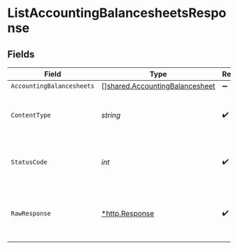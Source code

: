 # ListAccountingBalancesheetsResponse


## Fields

| Field                                                                                   | Type                                                                                    | Required                                                                                | Description                                                                             |
| --------------------------------------------------------------------------------------- | --------------------------------------------------------------------------------------- | --------------------------------------------------------------------------------------- | --------------------------------------------------------------------------------------- |
| `AccountingBalancesheets`                                                               | [][shared.AccountingBalancesheet](../../../pkg/models/shared/accountingbalancesheet.md) | :heavy_minus_sign:                                                                      | Successful                                                                              |
| `ContentType`                                                                           | *string*                                                                                | :heavy_check_mark:                                                                      | HTTP response content type for this operation                                           |
| `StatusCode`                                                                            | *int*                                                                                   | :heavy_check_mark:                                                                      | HTTP response status code for this operation                                            |
| `RawResponse`                                                                           | [*http.Response](https://pkg.go.dev/net/http#Response)                                  | :heavy_check_mark:                                                                      | Raw HTTP response; suitable for custom response parsing                                 |